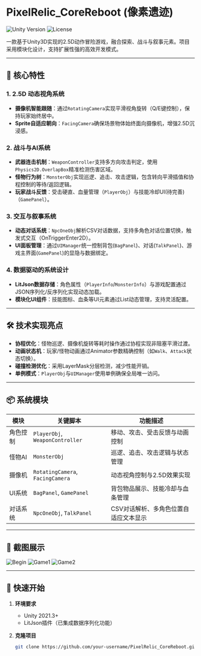 # PixelRelic_CoreReboot (像素遗迹)

![Unity Version](https://img.shields.io/badge/Unity-2021.3%2B-blue)
![License](https://img.shields.io/badge/License-MIT-green)

一款基于Unity3D实现的2.5D动作冒险游戏，融合探索、战斗与叙事元素。项目采用模块化设计，支持扩展性强的高效开发模式。

---

## 🌟 核心特性

### 1. **2.5D 动态视角系统**
- **摄像机智能跟随**：通过`RotatingCamera`实现平滑视角旋转（Q/E键控制），保持玩家始终居中。
- **Sprite自适应朝向**：`FacingCamera`确保场景物体始终面向摄像机，增强2.5D沉浸感。

### 2. **战斗与AI系统**
- **武器连击机制**：`WeaponController`支持多方向攻击判定，使用`Physics2D.OverlapBox`精准检测伤害区域。
- **怪物行为树**：`MonsterObj`实现巡逻、追击、攻击逻辑，包含转向平滑插值和协程控制的等待/返回逻辑。
- **玩家战斗反馈**：受击硬直、血量管理（`PlayerObj`）与技能冷却UI(待完善)（`GamePanel`）。

### 3. **交互与叙事系统**
- **动态对话系统**：`NpcOneObj`解析CSV对话数据，支持多角色对话位置切换，触发式交互（OnTriggerEnter2D）。
- **UI面板管理**：通过`UIManager`统一控制背包(`BagPanel`)、对话(`TalkPanel`)、游戏主界面(`GamePanel`)的显隐与数据绑定。

### 4. **数据驱动的系统设计**
- **LitJson数据存储**：角色属性（`PlayerInfo`/`MonsterInfo`）与游戏配置通过JSON序列化/反序列化实现动态加载。
- **模块化UI组件**：技能图标、血条等UI元素通过List动态管理，支持灵活配置。

---

## 🛠️ 技术实现亮点

- **协程优化**：怪物巡逻、摄像机旋转等耗时操作通过协程实现非阻塞平滑过渡。
- **动画状态机**：玩家/怪物动画通过Animator参数精确控制（如`Walk`、`Attack`状态切换）。
- **碰撞检测优化**：采用LayerMask分层检测，减少性能开销。
- **单例模式**：`PlayerObj`与`UIManager`使用单例确保全局唯一访问。

---

## 📦 系统模块

| 模块          | 关键脚本                     | 功能描述                              |
|---------------|------------------------------|-------------------------------------|
| 角色控制      | `PlayerObj`, `WeaponController` | 移动、攻击、受击反馈与动画控制        |
| 怪物AI        | `MonsterObj`                 | 巡逻、追击、攻击逻辑与状态管理        |
| 摄像机        | `RotatingCamera`, `FacingCamera` | 动态视角控制与2.5D效果实现           |
| UI系统        | `BagPanel`, `GamePanel`      | 背包物品展示、技能冷却与血条管理      |
| 对话系统      | `NpcOneObj`, `TalkPanel`     | CSV对话解析、多角色位置自适应文本显示 |

---

## 📸 截图展示

![Begin](https://github.com/user-attachments/assets/6251934c-52e9-4163-9d8a-777ec2d513f7)
![Game1](https://github.com/user-attachments/assets/70112435-81dc-424c-9808-d4e5f1ed7c6d)
![Game2](https://github.com/user-attachments/assets/229328dc-f6b5-4a20-9649-fc95faa5062a)

---

## 🚀 快速开始

1. **环境要求**  
   - Unity 2021.3+
   - LitJson插件（已集成数据序列化功能）

2. **克隆项目**  
   ```bash
   git clone https://github.com/your-username/PixelRelic_CoreReboot.git
